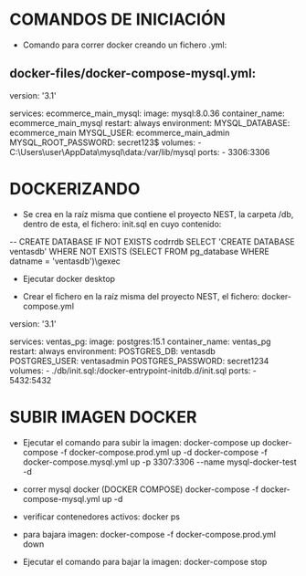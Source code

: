 # COMANDOS DE INICIACIÓN
- Comando para correr docker creando un fichero .yml:

## docker-files/docker-compose-mysql.yml:
version: '3.1'

services:
  ecommerce_main_mysql:
    image: mysql:8.0.36
    container_name: ecommerce_main_mysql
    restart: always
    environment:
      MYSQL_DATABASE: ecommerce_main
      MYSQL_USER: ecommerce_main_admin
      MYSQL_ROOT_PASSWORD: secret123$
    volumes:
      - C:\Users\user\AppData\mysql\data:/var/lib/mysql
    ports:
      - 3306:3306


# DOCKERIZANDO

- Se crea en la raíz misma que contiene el proyecto NEST, la carpeta /db, dentro de esta, el fichero: init.sql en cuyo contenido:

-- CREATE DATABASE IF NOT EXISTS codrrdb
SELECT 'CREATE DATABASE ventasdb'
WHERE NOT EXISTS (SELECT FROM pg_database WHERE datname = 'ventasdb')\gexec

- Ejecutar docker desktop

- Crear el fichero en la raíz misma del proyecto NEST, el fichero: docker-compose.yml

version: '3.1'

services:
  ventas_pg:
    image: postgres:15.1
    container_name: ventas_pg
    restart: always
    environment:
      POSTGRES_DB: ventasdb    
      POSTGRES_USER: ventasadmin
      POSTGRES_PASSWORD: secret1234
    volumes:
      - ./db/init.sql:/docker-entrypoint-initdb.d/init.sql
    ports:
      - 5432:5432


# SUBIR IMAGEN DOCKER
- Ejecutar el comando para subir la imagen:
docker-compose up
docker-compose -f docker-compose.prod.yml up -d
docker-compose -f docker-compose.mysql.yml up -p 3307:3306 --name 
mysql-docker-test -d

- correr mysql docker (DOCKER COMPOSE)
docker-compose -f docker-compose-mysql.yml up -d

- verificar contenedores activos:
docker ps

- para bajara imagen:
docker-compose -f docker-compose.prod.yml down

- Ejecutar el comando para bajar la imagen:
docker-compose stop      
